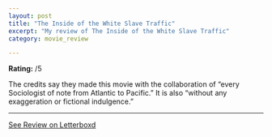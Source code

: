 ```yaml
---
layout: post
title: "The Inside of the White Slave Traffic"
excerpt: "My review of The Inside of the White Slave Traffic"
category: movie_review

---
```


**Rating:** /5

The credits say they made this movie with the collaboration of “every Sociologist of note from Atlantic to Pacific.” It is also “without any exaggeration or fictional indulgence.”

<hr>

[See Review on Letterboxd](https://boxd.it/5HT4mH)
